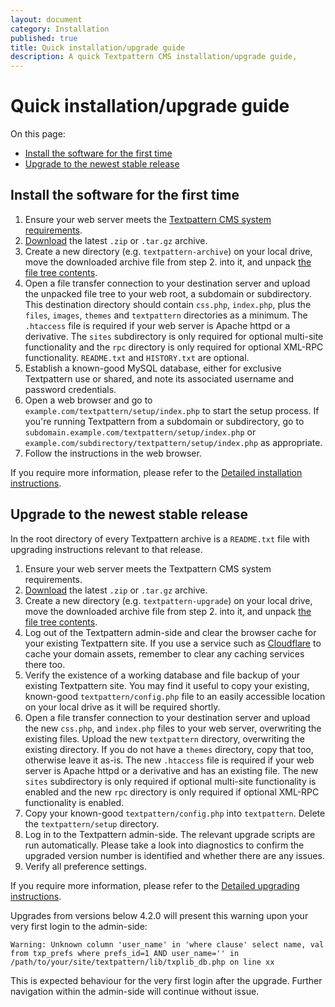 ```yaml
---
layout: document
category: Installation
published: true
title: Quick installation/upgrade guide
description: A quick Textpattern CMS installation/upgrade guide,
---
```


# Quick installation/upgrade guide

On this page:

* [Install the software for the first time](#install-the-software-for-the-first-time)
* [Upgrade to the newest stable release](#upgrade-to-the-newest-stable-release)

## Install the software for the first time

1. Ensure your web server meets the [Textpattern CMS system requirements](https://textpattern.com/about/119/system-requirements).
2. [Download](https://textpattern.com/download) the latest `.zip` or `.tar.gz` archive.
3. Create a new directory (e.g. `textpattern-archive`) on your local drive, move the downloaded archive file from step 2. into it, and unpack [the file tree contents](https://github.com/textpattern/textpattern).
4. Open a file transfer connection to your destination server and upload the unpacked file tree to your web root, a subdomain or subdirectory. This destination directory should contain `css.php`, `index.php`, plus the `files`, `images`, `themes` and `textpattern` directories as a minimum. The `.htaccess` file is required if your web server is Apache httpd or a derivative. The `sites` subdirectory is only required for optional multi-site functionality and the `rpc` directory is only required for optional XML-RPC functionality. `README.txt` and `HISTORY.txt` are optional.
5. Establish a known-good MySQL database, either for exclusive Textpattern use or shared, and note its associated username and password credentials.
6. Open a web browser and go to `example.com/textpattern/setup/index.php` to start the setup process. If you're running Textpattern from a subdomain or subdirectory, go to `subdomain.example.com/textpattern/setup/index.php` or `example.com/subdirectory/textpattern/setup/index.php` as appropriate.
7. Follow the instructions in the web browser.

If you require more information, please refer to the [Detailed installation instructions](installation).

## Upgrade to the newest stable release

In the root directory of every Textpattern archive is a `README.txt` file with upgrading instructions relevant to that release.

1. Ensure your web server meets the Textpattern CMS system requirements.
2. [Download](https://textpattern.com/download) the latest `.zip` or `.tar.gz` archive.
3. Create a new directory (e.g. `textpattern-upgrade`) on your local drive, move the downloaded archive file from step 2. into it, and unpack [the file tree contents](https://github.com/textpattern/textpattern).
3. Log out of the Textpattern admin-side and clear the browser cache for your existing Textpattern site. If you use a service such as [Cloudflare](https://www.cloudflare.com) to cache your domain assets, remember to clear any caching services there too.
4. Verify the existence of a working database and file backup of your existing Textpattern site. You may find it useful to copy your existing, known-good `textpattern/config.php` file to an easily accessible location on your local drive as it will be required shortly.
5. Open a file transfer connection to your destination server and upload the new `css.php`, and `index.php` files to your web server, overwriting the existing files. Upload the new `textpattern` directory, overwriting the existing directory. If you do not have a `themes` directory, copy that too, otherwise leave it as-is. The new `.htaccess` file is required if your web server is Apache httpd or a derivative and has an existing file. The new `sites` subdirectory is only required if optional multi-site functionality is enabled and the new `rpc` directory is only required if optional XML-RPC functionality is enabled.
6. Copy your known-good `textpattern/config.php` into `textpattern`. Delete the `textpattern/setup` directory.
7. Log in to the Textpattern admin-side. The relevant upgrade scripts are run automatically. Please take a look into diagnostics to confirm the upgraded version number is identified and whether there are any issues.
9. Verify all preference settings.

If you require more information, please refer to the [Detailed upgrading instructions](upgrading-textpattern).

Upgrades from versions below 4.2.0 will present this warning upon your very first login to the admin-side:

~~~
Warning: Unknown column 'user_name' in 'where clause' select name, val from txp_prefs where prefs_id=1 AND user_name='' in /path/to/your/site/textpattern/lib/txplib_db.php on line xx
~~~

This is expected behaviour for the very first login after the upgrade. Further navigation within the admin-side will continue without issue.
